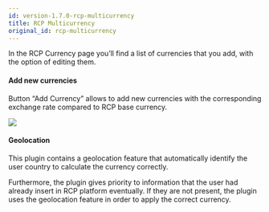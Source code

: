 ```yaml
---
id: version-1.7.0-rcp-multicurrency
title: RCP Multicurrency
original_id: rcp-multicurrency
---
```


In the RCP Currency page you’ll find a list of currencies that you add, with the option of editing them.

#### Add new currencies
Button “Add Currency” allows to add new currencies with the corresponding exchange rate compared to RCP base currency.

![](assets/rcp-multi.png)

#### Geolocation
This plugin contains a geolocation feature  that automatically identify the user country to calculate the currency correctly.

Furthermore, the plugin gives priority to information that the user had already insert in RCP platform eventually. If they are not present, the plugin uses the geolocation feature in order to apply the correct currency.



